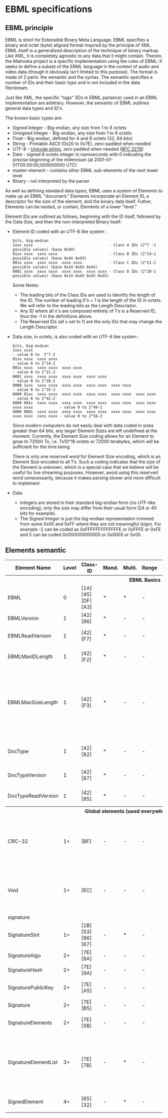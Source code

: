 # EBML specifications

## EBML principle

EBML is short for Extensible Binary Meta Language. EBML specifies a
binary and octet (byte) aligned format inspired by the principle of XML.
EBML itself is a generalized description of the technique of binary
markup. Like XML, it is completely agnostic to any data that it might
contain. Therein, the Matroska project is a specific implementation
using the rules of EBML: It seeks to define a subset of the EBML
language in the context of audio and video data (though it obviously
isn't limited to this purpose). The format is made of 2 parts: the
semantic and the syntax. The semantic specifies a number of IDs and
their basic type and is not included in the data file/stream.

Just like XML, the specific "tags" (IDs in EBML parlance) used in an
EBML implementation are arbitrary. However, the semantic of EBML
outlines general data types and ID's.

The known basic types are:

-   Signed Integer - Big-endian, any size from 1 to 8 octets
-   Unsigned Integer - Big-endian, any size from 1 to 8 octets
-   Float - Big-endian, defined for 4 and 8 octets (32, 64 bits)
-   String - Printable ASCII (0x20 to 0x7E), zero-padded when needed
-   UTF-8 - [Unicode string](http://www.unicode.org/), zero padded when
    needed ([RFC 2279](http://www.faqs.org/rfcs/rfc2279.html))
-   Date - signed 8 octets integer in nanoseconds with 0 indicating the
    precise beginning of the millennium (at
    2001-01-01T00:00:00,000000000 UTC)
-   master-element - contains other EBML sub-elements of the next lower
    level
-   Binary - not interpreted by the parser

As well as defining standard data types, EBML uses a system of Elements
to make up an EBML "document." Elements incorporate an Element ID, a
descriptor for the size of the element, and the binary data itself.
Futher, Elements can be nested, or contain, Elements of a lower "level."

Element IDs are outlined as follows, beginning with the ID itself,
followed by the Data Size, and then the non-interpreted Binary itself:

-   Element ID coded with an UTF-8 like system :

        bits, big-endian
        1xxx xxxx                                  - Class A IDs (2^7 -1 possible values) (base 0x8X)
        01xx xxxx  xxxx xxxx                       - Class B IDs (2^14-1 possible values) (base 0x4X 0xXX)
        001x xxxx  xxxx xxxx  xxxx xxxx            - Class C IDs (2^21-1 possible values) (base 0x2X 0xXX 0xXX)
        0001 xxxx  xxxx xxxx  xxxx xxxx  xxxx xxxx - Class D IDs (2^28-1 possible values) (base 0x1X 0xXX 0xXX 0xXX)

    Some Notes:

    -   The leading bits of the Class IDs are used to identify the
        length of the ID. The number of leading 0's + 1 is the length of
        the ID in octets. We will refer to the leading bits as the
        Length Descriptor.
    -   Any ID where all x's are composed entirely of 1's is a Reserved
        ID, thus the -1 in the definitions above.
    -   The Reserved IDs (all x set to 1) are the only IDs that may
        change the Length Descriptor.

-   Data size, in octets, is also coded with an UTF-8 like system :

        bits, big-endian
        1xxx xxxx                                                                              - value 0 to  2^7-2
        01xx xxxx  xxxx xxxx                                                                   - value 0 to 2^14-2
        001x xxxx  xxxx xxxx  xxxx xxxx                                                        - value 0 to 2^21-2
        0001 xxxx  xxxx xxxx  xxxx xxxx  xxxx xxxx                                             - value 0 to 2^28-2
        0000 1xxx  xxxx xxxx  xxxx xxxx  xxxx xxxx  xxxx xxxx                                  - value 0 to 2^35-2
        0000 01xx  xxxx xxxx  xxxx xxxx  xxxx xxxx  xxxx xxxx  xxxx xxxx                       - value 0 to 2^42-2
        0000 001x  xxxx xxxx  xxxx xxxx  xxxx xxxx  xxxx xxxx  xxxx xxxx  xxxx xxxx            - value 0 to 2^49-2
        0000 0001  xxxx xxxx  xxxx xxxx  xxxx xxxx  xxxx xxxx  xxxx xxxx  xxxx xxxx  xxxx xxxx - value 0 to 2^56-2

    Since modern computers do not easily deal with data coded in sizes
    greater than 64 bits, any larger Element Sizes are left undefined at
    the moment. Currently, the Element Size coding allows for an Element
    to grow to 72000 To, i.e. 7x10\^16 octets or 72000 terabytes, which
    will be sufficient for the time being.

    There is only one reserved word for Element Size encoding, which is
    an Element Size encoded to all 1's. Such a coding indicates that the
    size of the Element is unknown, which is a special case that we
    believe will be useful for live streaming purposes. However, avoid
    using this reserved word unnecessarily, because it makes parsing
    slower and more difficult to implement.

-   Data
    -   Integers are stored in their standard big-endian form (no
        UTF-like encoding), only the size may differ from their usual
        form (24 or 40 bits for example).
    -   The Signed Integer is just the big-endian representation trimmed
        from some 0x00 and 0xFF where they are not meaningful (sign).
        For example -2 can be coded as 0xFFFFFFFFFFFFFE or 0xFFFE or
        0xFE and 5 can be coded 0x000000000005 or 0x0005 or 0x05.

## Elements semantic

<table class="techdef">
 <tbody>
  <tr class="toptitle">
   <th>Element Name</th>
   <th>Level</th>
   <th title="EBML ID">Class-ID</th>
   <th title="Mandatory">Mand.</th>
   <th title="Can be found multiple times at the same level">Multi.</th>
   <th>Range</th>
   <th title="Default value if the element is not found">Default</th>
   <th>Element Type</th>
   <th>Description</th>
  </tr>
  <tr class="subclass">
   <th colspan="9">EBML Basics</th>
  </tr>
  <tr>
   <td>EBML<a name="EBML"></a></td>
   <td>0</td>
   <td>[1A][45][DF][A3]</td>
   <td>*</td>
   <td>*</td>
   <td>-</td>
   <td>-</td>
   <td>sub-elements</td>
   <td>Set the EBML characteristics of the data to follow. Each EBML document
    has to start with this.</td>
  </tr>
  <tr>
   <td>EBMLVersion<a name="EBMLVersion"></a></td>
   <td>1</td>
   <td>[42][86]</td>
   <td>*</td>
   <td>-</td>
   <td>-</td>
   <td>1</td>
   <td>u-integer</td>
   <td>The version of EBML parser used to create the file.</td>
  </tr>
  <tr>
   <td>EBMLReadVersion<a name="EBMLReadVersion"></a></td>
   <td>1</td>
   <td>[42][F7]</td>
   <td>*</td>
   <td>-</td>
   <td>-</td>
   <td>1</td>
   <td>u-integer</td>
   <td>The minimum EBML version a parser has to support to read this file.</td>
  </tr>
  <tr>
   <td>EBMLMaxIDLength<a name="EBMLMaxIDLength"></a></td>
   <td>1</td>
   <td>[42][F2]</td>
   <td>*</td>
   <td>-</td>
   <td>-</td>
   <td>4</td>
   <td>u-integer</td>
   <td>The maximum length of the IDs you'll find in this file (4 or less in
    Matroska).</td>
  </tr>
  <tr>
   <td>EBMLMaxSizeLength<a name="EBMLMaxSizeLength"></a></td>
   <td>1</td>
   <td>[42][F3]</td>
   <td>*</td>
   <td>-</td>
   <td>-</td>
   <td>8</td>
   <td>u-integer</td>
   <td>The maximum length of the sizes you'll find in this file (8 or less
    in Matroska). This does not override the element size indicated at the
    beginning of an element. Elements that have an indicated size which is
    larger than what is allowed by EBMLMaxSizeLength shall be considered invalid.</td>
  </tr>
  <tr>
   <td>DocType<a name="DocType"></a></td>
   <td>1</td>
   <td>[42][82]</td>
   <td>*</td>
   <td>-</td>
   <td>-</td>
   <td>-</td>
   <td>string</td>
   <td>A string that describes the type of document that follows this EBML
    header ('matroska' in our case).</td>
  </tr>
  <tr>
   <td>DocTypeVersion<a name="DocTypeVersion"></a></td>
   <td>1</td>
   <td>[42][87]</td>
   <td>*</td>
   <td>-</td>
   <td>-</td>
   <td>1</td>
   <td>u-integer</td>
   <td>The version of DocType interpreter used to create the file.</td>
  </tr>
  <tr>
   <td>DocTypeReadVersion<a name="DocTypeReadVersion"></a></td>
   <td>1</td>
   <td>[42][85]</td>
   <td>*</td>
   <td>-</td>
   <td>-</td>
   <td>1</td>
   <td>u-integer</td>
   <td>The minimum DocType version an interpreter has to support to read this
    file.</td>
  </tr>
  <tr class="subclass">
   <th colspan="9">Global elements (used everywhere in the format)</th>
  </tr>
  <tr>
   <td>CRC-32<a name="CRC-32"></a></td>
   <td>1+</td>
   <td>[BF]</td>
   <td>-</td>
   <td>-</td>
   <td>-</td>
   <td>-</td>
   <td>binary</td>
   <td>The CRC is computed on all the data from the last CRC element (or start
    of the upper level element), up to the CRC element, including other previous
    CRC elements. All level 1 elements should include a CRC-32.</td>
  </tr>
  <tr>
   <td>Void<a name="Void"></a></td>
   <td>1+</td>
   <td>[EC]</td>
   <td>-</td>
   <td>-</td>
   <td>-</td>
   <td>-</td>
   <td>binary</td>
   <td>Used to void damaged data, to avoid unexpected behaviors when using
    damaged data. The content is discarded. Also used to reserve space
    in a sub-element for later use.</td>
  </tr>
  <tr class="subclass">
   <td colspan="9">signature</td>
  </tr>
  <tr class="version2">
   <td>SignatureSlot<a name="SignatureSlot"></a></td>
   <td>1+</td>
   <td>[1B][53][86][67]</td>
   <td>-</td>
   <td>*</td>
   <td>-</td>
   <td>-</td>
   <td>sub-elements</td>
   <td>Contain signature of some (coming) elements in the stream.</td>
  </tr>
  <tr class="version2">
   <td>SignatureAlgo<a name="SignatureAlgo"></a></td>
   <td>2+</td>
   <td>[7E][8A]</td>
   <td>-</td>
   <td>-</td>
   <td>-</td>
   <td>-</td>
   <td>u-integer</td>
   <td>Signature algorithm used (1=RSA, 2=elliptic).</td>
  </tr>
  <tr class="version2">
   <td>SignatureHash<a name="SignatureHash"></a></td>
   <td>2+</td>
   <td>[7E][9A]</td>
   <td>-</td>
   <td>-</td>
   <td>-</td>
   <td>-</td>
   <td>u-integer</td>
   <td>Hash algorithm used (1=SHA1-160, 2=MD5).</td>
  </tr>
  <tr class="version2">
   <td>SignaturePublicKey<a name="SignaturePublicKey"></a></td>
   <td>2+</td>
   <td>[7E][A5]</td>
   <td>-</td>
   <td>-</td>
   <td>-</td>
   <td>-</td>
   <td>binary</td>
   <td>The public key to use with the algorithm (in the case of a PKI-based
    signature).</td>
  </tr>
  <tr class="version2">
   <td>Signature<a name="Signature"></a></td>
   <td>2+</td>
   <td>[7E][B5]</td>
   <td>-</td>
   <td>-</td>
   <td>-</td>
   <td>-</td>
   <td>binary</td>
   <td>The signature of the data (until a new.</td>
  </tr>
  <tr class="version2">
   <td>SignatureElements<a name="SignatureElements"></a></td>
   <td>2+</td>
   <td>[7E][5B]</td>
   <td>-</td>
   <td>-</td>
   <td>-</td>
   <td>-</td>
   <td>sub-elements</td>
   <td>Contains elements that will be used to compute the signature.</td>
  </tr>
  <tr class="version2">
   <td>SignatureElementList<a name="SignatureElementList"></a></td>
   <td>3+</td>
   <td>[7E][7B]</td>
   <td>-</td>
   <td>*</td>
   <td>-</td>
   <td>-</td>
   <td>sub-elements</td>
   <td>A list consists of a number of consecutive elements that represent one
    case where data is used in signature. Ex: <i>Cluster|Block|BlockAdditional</i>
    means that the BlockAdditional of all Blocks in all Clusters is used for
    encryption.</td>
  </tr>
  <tr class="version2">
   <td>SignedElement<a name="SignedElement"></a></td>
   <td>4+</td>
   <td>[65][32]</td>
   <td>-</td>
   <td>*</td>
   <td>-</td>
   <td>-</td>
   <td>binary</td>
   <td>An element ID whose data will be used to compute the signature.</td>
  </tr>
 </tbody>
</table>
